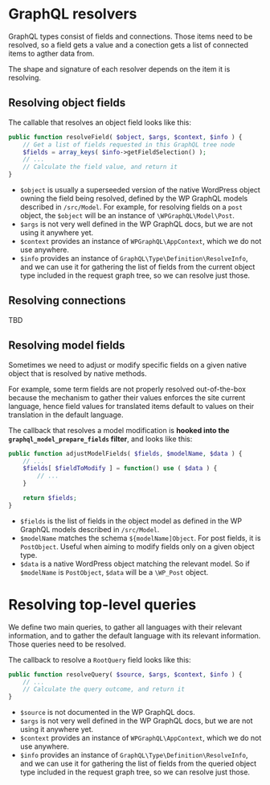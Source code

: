 # GraphQL resolvers

GraphQL types consist of fields and connections. Those items need to be resolved, so a field gets a value and a conection gets a list of connected items to agther data from.

The shape and signature of each resolver depends on the item it is resolving.

## Resolving object fields

The callable that resolves an object field looks like this:

```php
public function resolveField( $object, $args, $context, $info ) {
	// Get a list of fields requested in this GraphQL tree node
	$fields = array_keys( $info->getFieldSelection() );
	// ...
	// Calculate the field value, and return it
}
```

* `$object` is usually a superseeded version of the native WordPress object owning the field being resolved, defined by the WP GraphQL models described in `/src/Model`. For example, for resolving fields on a `post` object, the `$object` will be an instance of `\WPGraphQL\Model\Post`.
* `$args` is not very well defined in the WP GraphQL docs, but we are not using it anywhere yet.
* `$context` provides an instance of `WPGraphQL\AppContext`, which we do not use anywhere.
* `$info` provides an instance of `GraphQL\Type\Definition\ResolveInfo`, and we can use it for gathering the list of fields from the current object type included in the request graph tree, so we can resolve just those.

## Resolving connections

TBD

## Resolving model fields

Sometimes we need to adjust or modify specific fields on a given native object that is resolved by native methods.

For example, some term fields are not properly resolved out-of-the-box because the mechanism to gather their values enforces the site current language, hence field values for translated items default to values on their translation in the default language.

The callback that resolves a model modification is **hooked into the `graphql_model_prepare_fields` filter**, and looks like this:

```php
public function adjustModelFields( $fields, $modelName, $data ) {
	// ...
	$fields[ $fieldToModify ] = function() use ( $data ) {
		// ...
	}

	return $fields;
}
```

* `$fields` is the list of fields in the object model as defined in the WP GraphQL models described in `/src/Model`.
* `$modelName` matches the schema `${modelName]Object`. For post fields, it is `PostObject`. Useful when aiming to modify fields only on a given object type.
* `$data` is a native WordPress object matching the relevant model. So if `$modelName` is `PostObject`, `$data` will be a `\WP_Post` object.

# Resolving top-level queries

We define two main queries, to gather all languages with their relevant information, and to gather the default language with its relevant information. Those queries need to be resolved.

The callback to resolve a `RootQuery` field looks like this:

```php
public function resolveQuery( $source, $args, $context, $info ) {
	// ...
	// Calculate the query outcome, and return it
}
```

* `$source` is not documented in the WP GraphQL docs.
* `$args` is not very well defined in the WP GraphQL docs, but we are not using it anywhere yet.
* `$context` provides an instance of `WPGraphQL\AppContext`, which we do not use anywhere.
* `$info` provides an instance of `GraphQL\Type\Definition\ResolveInfo`, and we can use it for gathering the list of fields from the queried object type included in the request graph tree, so we can resolve just those.

